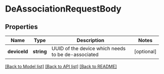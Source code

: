 # DeAssociationRequestBody

## Properties
Name | Type | Description | Notes
------------ | ------------- | ------------- | -------------
**deviceId** | **string** | UUID of the device which needs to be de-associated | [optional] 

[[Back to Model list]](../README.md#documentation-for-models) [[Back to API list]](../README.md#documentation-for-api-endpoints) [[Back to README]](../README.md)


